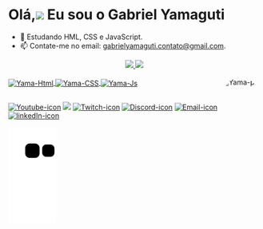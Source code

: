 <h1>Olá,<img src="https://user-images.githubusercontent.com/116985295/203150109-3723c0a1-03d0-4397-9d53-c23f0bb82f2c.gif" width="30px"> Eu sou o <b>Gabriel Yamaguti</b></h1>



- 🌱 Estudando HML, CSS e JavaScript.
- 📫 Contate-me no email: gabrielyamaguti.contato@gmail.com.


<div align="center">
  <a href="https://github.com/gabrielyamaguti">
  <img height="180em" src="https://github-readme-stats.vercel.app/api?username=gabrielyamaguti&show_icons=true&theme=vue-dark&include_all_commits=true&count_private=true"/>
  <img height="180em" src="https://github-readme-stats.vercel.app/api/top-langs/?username=gabrielyamaguti&layout=compact&langs_count=7&theme=vue-dark"/>
</div>

<div style="display: inline_block"><br>
  <img align="center" alt="Yama-Html" height="30" width="40" src="https://cdn.jsdelivr.net/gh/devicons/devicon/icons/html5/html5-original.svg">
  <img align="center" alt="Yama-CSS" height="30" width="40" src="https://cdn.jsdelivr.net/gh/devicons/devicon/icons/css3/css3-original.svg">
  <img align="center" alt="Yama-Js" height="30" width="40" src="https://cdn.jsdelivr.net/gh/devicons/devicon/icons/javascript/javascript-plain.svg">
  <img align="right" alt="Yama-pic" height="150" style="border-radius:50px;" src="https://i.picasion.com/pic92/0b0011bfaeaa61f4a10b7186437f3561.gif">
</div>
  
##
  <div> 
  <a href="#" target="_blank"><img alt="Youtube-icon" src="https://img.shields.io/badge/YouTube-FF0000?style=for-the-badge&logo=youtube&logoColor=white" target="_blank"></a>
  <a href="https://instagram.com/gabrielyamagut" target="_blank"><img src="https://img.shields.io/badge/-Instagram-%23E4405F?style=for-the-badge&logo=instagram&logoColor=white" target="_blank"></a>
 	<a href="https://www.twitch.tv/yamaguti" target="_blank"><img alt="Twitch-icon"src="https://img.shields.io/badge/Twitch-9146FF?style=for-the-badge&logo=twitch&logoColor=white" target="_blank"></a>
 <a href="#" target="_blank"><img alt="Discord-icon"src="https://img.shields.io/badge/Discord-7289DA?style=for-the-badge&logo=discord&logoColor=white" target="_blank"></a> 
  <a href = "mailto:gabrielyamaguti.contato@gmail.com"><img alt="Email-icon"src="https://img.shields.io/badge/-Gmail-%23333?style=for-the-badge&logo=gmail&logoColor=white" target="_blank"></a>
  <a href="https://www.linkedin.com/in/gabriel-yamaguti-545174255/" target="_blank"><img alt="linkedIn-icon" src="https://img.shields.io/badge/-LinkedIn-%230077B5?style=for-the-badge&logo=linkedin&logoColor=white" target="_blank"></a> 
  
  ![Snake animation](https://github.com/gabrielyamaguti/gabrielyamaguti/blob/output/github-contribution-grid-snake.svg)
  </div>
 
